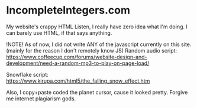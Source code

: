 # IncompleteIntegers.com
My website's crappy HTML
Listen, I really have zero idea what I'm doing. I can barely use HTML, if that says anything.

!NOTE!
As of now, I did not write ANY of the javascript currently on this site. (mainly for the reason I don't remotely know JS)
Random audio script: https://www.coffeecup.com/forums/website-design-and-development/need-a-random-mp3-to-play-on-page-load/

Snowflake script: https://www.kirupa.com/html5/the_falling_snow_effect.htm


Also, I copy+paste coded the planet cursor, cause it looked pretty. Forgive me internet plagiarism gods.

